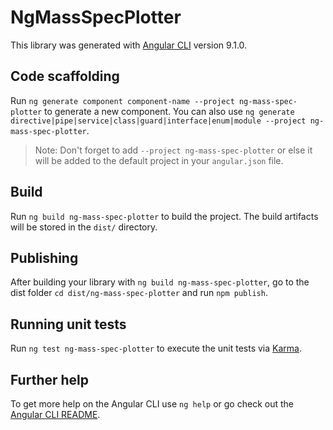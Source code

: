 # NgMassSpecPlotter

This library was generated with [Angular CLI](https://github.com/angular/angular-cli) version 9.1.0.

## Code scaffolding

Run `ng generate component component-name --project ng-mass-spec-plotter` to generate a new component. You can also use `ng generate directive|pipe|service|class|guard|interface|enum|module --project ng-mass-spec-plotter`.
> Note: Don't forget to add `--project ng-mass-spec-plotter` or else it will be added to the default project in your `angular.json` file. 

## Build

Run `ng build ng-mass-spec-plotter` to build the project. The build artifacts will be stored in the `dist/` directory.

## Publishing

After building your library with `ng build ng-mass-spec-plotter`, go to the dist folder `cd dist/ng-mass-spec-plotter` and run `npm publish`.

## Running unit tests

Run `ng test ng-mass-spec-plotter` to execute the unit tests via [Karma](https://karma-runner.github.io).

## Further help

To get more help on the Angular CLI use `ng help` or go check out the [Angular CLI README](https://github.com/angular/angular-cli/blob/master/README.md).
